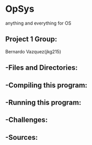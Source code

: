 # OpSys
anything and everything for OS

Project 1 Group:
--
Bernardo Vazquez(jkg215)

-Files and Directories:
--

-Compiling this program:
--

-Running this program:
--

-Challenges:
--

-Sources:
--